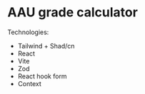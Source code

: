 # AAU grade calculator

Technologies:

- Tailwind + Shad/cn
- React
- Vite
- Zod
- React hook form
- Context
